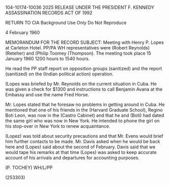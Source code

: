 104-10174-10036 2025 RELEASE UNDER THE PRESIDENT F. KENNEDY ASSASSINATION RECORDS ACT OF 1992

RETURN TO CIA
Background Use Only
Do Not Reproduce

4 February 1960

MEMORANDUM FOR THE RECORD
SUBJECT: Meeting with Henry P. Lopes at Carleton Hotel. PP/PA
WH representatives were (Robert Reynolds) (Reteher) and (Philip Toomey (Thompson). The meeting took place 15 January 1960
1200 hours to 1540 hours.

He read the PP staff report on opposition groups (sanitized) and the report (sanitized) on the (Indian political action) operation.

(Lopes was briefed by Mr. Reynolds on the current situation in Cuba.
He was given a check for $1300 and instructions to call Benjamin Avana at the Embassy and use the name Fred Horse.

Mr. Lopes stated that he foresaw no problems in getting around in Cuba. He mentioned that one of his friends in the (Harvard Graduate School), Regino Boti Leon, was now in the (Castro Cabinet) and that he and (Boti) had dated the same girl who was now in New York. He intended to phone the girl on his stop-over in New York to renew acquaintance.

(Lopez) was told about security precautions and that Mr. Evens would brief him further contacts to be made. Mr. Davis asked when he would be back here and (Lopes) said about the second of February. Davis said that we would tape his remarks at that time (Lopes) was asked to keep accurate account of his arrivals and departures for accounting purposes.

(P. TOCHEY)
WH/L/PP

(253303)
